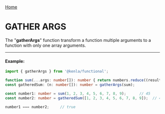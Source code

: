 [Home](./../../README.md)

# GATHER ARGS

The "**gatherArgs**" function transform a function multiple arguments to a function with only one array arguments.

--------------
#### Example:
``` typescript
import { gatherArgs } from '@kenla/functional';

function sum(...args: number[]): number { return numbers.reduce((result, value) => result + value, 0 ) };
const gatheredSum: (n: number[]): number = gatherArgs(sum);

const number1: number = sum(1, 2, 3, 4, 5, 6, 7, 8, 9);      // 45
const number2: number = gatheredSum([1, 2, 3, 4, 5, 6, 7, 8, 9]);  // 45

number1 === number2;     // true
```
